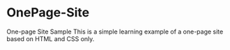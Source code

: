 # OnePage-Site
One-page Site Sample
This is a simple learning example of a one-page site based on HTML and CSS only.
